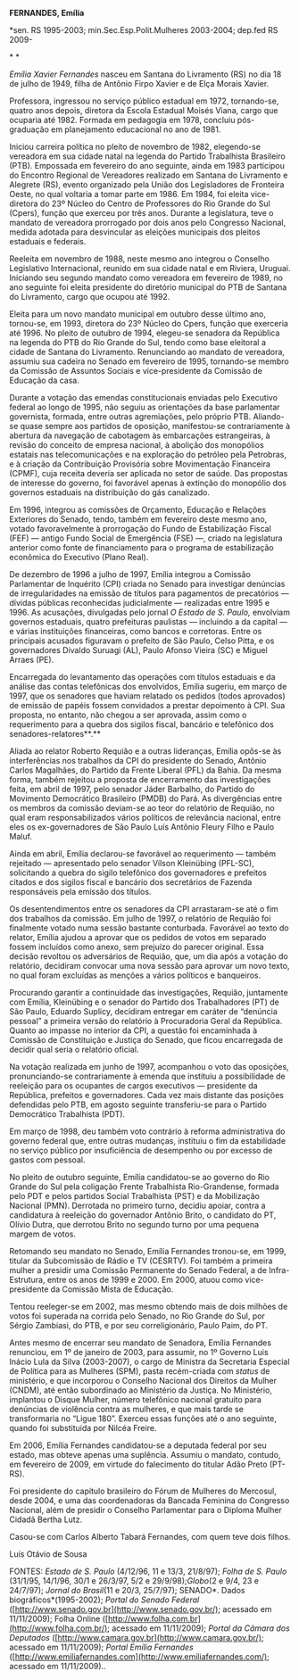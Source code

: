 **FERNANDES, Emília**

\*sen. RS 1995-2003; min.Sec.Esp.Polit.Mulheres 2003-2004; dep.fed RS
2009-

* *

*Emília Xavier Fernandes* nasceu em Santana do Livramento (RS) no dia 18
de julho de 1949, filha de Antônio Firpo Xavier e de Elça Morais Xavier.

Professora, ingressou no serviço público estadual em 1972, tornando-se,
quatro anos depois, diretora da Escola Estadual Moisés Viana, cargo que
ocuparia até 1982. Formada em pedagogia em 1978, concluiu pós-graduação
em planejamento educacional no ano de 1981.

Iniciou carreira política no pleito de novembro de 1982, elegendo-se
vereadora em sua cidade natal na legenda do Partido Trabalhista
Brasileiro (PTB). Empossada em fevereiro do ano seguinte, ainda em 1983
participou do Encontro Regional de Vereadores realizado em Santana do
Livramento e Alegrete (RS), evento organizado pela União dos
Legisladores de Fronteira Oeste, no qual voltaria a tomar parte em 1986.
Em 1984, foi eleita vice-diretora do 23º Núcleo do Centro de Professores
do Rio Grande do Sul (Cpers), função que exerceu por três anos. Durante
a legislatura, teve o mandato de vereadora prorrogado por dois anos pelo
Congresso Nacional, medida adotada para desvincular as eleições
municipais dos pleitos estaduais e federais.

Reeleita em novembro de 1988, neste mesmo ano integrou o Conselho
Legislativo Internacional, reunido em sua cidade natal e em Riviera,
Uruguai. Iniciando seu segundo mandato como vereadora em fevereiro de
1989, no ano seguinte foi eleita presidente do diretório municipal do
PTB de Santana do Livramento, cargo que ocupou até 1992.

Eleita para um novo mandato municipal em outubro desse último ano,
tornou-se, em 1993, diretora do 23º Núcleo do Cpers, função que
exerceria até 1996. No pleito de outubro de 1994, elegeu-se senadora da
República na legenda do PTB do Rio Grande do Sul, tendo como base
eleitoral a cidade de Santana do Livramento. Renunciando ao mandato de
vereadora, assumiu sua cadeira no Senado em fevereiro de 1995,
tornando-se membro da Comissão de Assuntos Sociais e vice-presidente da
Comissão de Educação da casa.

Durante a votação das emendas constitucionais enviadas pelo Executivo
federal ao longo de 1995, não seguiu as orientações da base parlamentar
governista, formada, entre outras agremiações, pelo próprio PTB.
Aliando-se quase sempre aos partidos de oposição, manifestou-se
contrariamente à abertura da navegação de cabotagem às embarcações
estrangeiras, à revisão do conceito de empresa nacional, à abolição dos
monopólios estatais nas telecomunicações e na exploração do petróleo
pela Petrobras, e à criação da Contribuição Provisória sobre
Movimentação Financeira (CPMF), cuja receita deveria ser aplicada no
setor de saúde. Das propostas de interesse do governo, foi favorável
apenas à extinção do monopólio dos governos estaduais na distribuição do
gás canalizado.

Em 1996, integrou as comissões de Orçamento, Educação e Relações
Exteriores do Senado, tendo, também em fevereiro deste mesmo ano, votado
favoravelmente à prorrogação do Fundo de Estabilização Fiscal (FEF) —
antigo Fundo Social de Emergência (FSE) —, criado na legislatura
anterior como fonte de financiamento para o programa de estabilização
econômica do Executivo (Plano Real).

De dezembro de 1996 a julho de 1997, Emília integrou a Comissão
Parlamentar de Inquérito (CPI) criada no Senado para investigar
denúncias de irregularidades na emissão de títulos para pagamentos de
precatórios — dívidas públicas reconhecidas judicialmente — realizadas
entre 1995 e 1996. As acusações, divulgadas pelo jornal *O Estado de S.
Paulo,* envolviam governos estaduais, quatro prefeituras paulistas —
incluindo a da capital — e várias instituições financeiras, como bancos
e corretoras. Entre os principais acusados figuravam o prefeito de São
Paulo, Celso Pitta, e os governadores Divaldo Suruagi (AL), Paulo Afonso
Vieira (SC) e Miguel Arraes (PE).

Encarregada do levantamento das operações com títulos estaduais e da
análise das contas telefônicas dos envolvidos, Emília sugeriu, em março
de 1997, que os senadores que haviam relatado os pedidos (todos
aprovados) de emissão de papéis fossem convidados a prestar depoimento à
CPI. Sua proposta, no entanto, não chegou a ser aprovada, assim como o
requerimento para a quebra dos sigilos fiscal, bancário e telefônico dos
senadores-relatores**.**

Aliada ao relator Roberto Requião e a outras lideranças, Emília opôs-se
às interferências nos trabalhos da CPI do presidente do Senado, Antônio
Carlos Magalhães, do Partido da Frente Liberal (PFL) da Bahia. Da mesma
forma, também rejeitou a proposta de encerramento das investigações
feita, em abril de 1997, pelo senador Jáder Barbalho, do Partido do
Movimento Democrático Brasileiro (PMDB) do Pará. As divergências entre
os membros da comissão deviam-se ao teor do relatório de Requião, no
qual eram responsabilizados vários políticos de relevância nacional,
entre eles os ex-governadores de São Paulo Luís Antônio Fleury Filho e
Paulo Maluf.

Ainda em abril, Emília declarou-se favorável ao requerimento — também
rejeitado — apresentado pelo senador Vílson Kleinübing (PFL-SC),
solicitando a quebra do sigilo telefônico dos governadores e prefeitos
citados e dos sigilos fiscal e bancário dos secretários de Fazenda
responsáveis pela emissão dos títulos.

Os desentendimentos entre os senadores da CPI arrastaram-se até o fim
dos trabalhos da comissão. Em julho de 1997, o relatório de Requião foi
finalmente votado numa sessão bastante conturbada. Favorável ao texto do
relator, Emília ajudou a aprovar que os pedidos de votos em separado
fossem incluídos como anexo, sem prejuízo do parecer original. Essa
decisão revoltou os adversários de Requião, que, um dia após a votação
do relatório, decidiram convocar uma nova sessão para aprovar um novo
texto, no qual foram excluídas as menções a vários políticos e
banqueiros.

Procurando garantir a continuidade das investigações, Requião,
juntamente com Emília, Kleinübing e o senador do Partido dos
Trabalhadores (PT) de São Paulo, Eduardo Suplicy, decidiram entregar em
caráter de “denúncia pessoal” a primeira versão do relatório à
Procuradoria Geral da República. Quanto ao impasse no interior da CPI, a
questão foi encaminhada à Comissão de Constituição e Justiça do Senado,
que ficou encarregada de decidir qual seria o relatório oficial.

Na votação realizada em junho de 1997, acompanhou o voto das oposições,
pronunciando-se contrariamente à emenda que instituiu a possibilidade de
reeleição para os ocupantes de cargos executivos — presidente da
República, prefeitos e governadores. Cada vez mais distante das posições
defendidas pelo PTB, em agosto seguinte transferiu-se para o Partido
Democrático Trabalhista (PDT).

Em março de 1998, deu também voto contrário à reforma administrativa do
governo federal que, entre outras mudanças, instituiu o fim da
estabilidade no serviço público por insuficiência de desempenho ou por
excesso de gastos com pessoal.

No pleito de outubro seguinte, Emília candidatou-se ao governo do Rio
Grande do Sul pela coligação Frente Trabalhista Rio-Grandense, formada
pelo PDT e pelos partidos Social Trabalhista (PST) e da Mobilização
Nacional (PMN). Derrotada no primeiro turno, decidiu apoiar, contra a
candidatura à reeleição do governador Antônio Brito, o candidato do PT,
Olívio Dutra, que derrotou Brito no segundo turno por uma pequena margem
de votos.

Retomando seu mandato no Senado, Emília Fernandes tronou-se, em 1999,
titular da Subcomissão de Rádio e TV (CESRTV). Foi também a primeira
mulher a presidir uma Comissão Permanente do Senado Federal, a de
Infra-Estrutura, entre os anos de 1999 e 2000. Em 2000, atuou como
vice-presidente da Comissão Mista de Educação.

Tentou reeleger-se em 2002, mas mesmo obtendo mais de dois milhões de
votos foi superada na corrida pelo Senado, no Rio Grande do Sul, por
Sérgio Zambiasi, do PTB, e por seu correligionário, Paulo Paim, do PT.

Antes mesmo de encerrar seu mandato de Senadora, Emília Fernandes
renunciou, em 1º de janeiro de 2003, para assumir, no 1º Governo Luis
Inácio Lula da Silva (2003-2007), o cargo de Ministra da Secretaria
Especial de Política para as Mulheres (SPM), pasta recém-criada com
*status* de ministério, e que incorporou o Conselho Nacional dos
Direitos da Mulher (CNDM), até então subordinado ao Ministério da
Justiça. No Ministério, implantou o Disque Mulher, número telefônico
nacional gratuito para denúncias de violência contra as mulheres, e que
mais tarde se transformaria no “Ligue 180”. Exerceu essas funções até o
ano seguinte, quando foi substituída por Nilcéa Freire.

Em 2006, Emília Fernandes candidatou-se a deputada federal por seu
estado, mas obteve apenas uma suplência. Assumiu o mandato, contudo, em
fevereiro de 2009, em virtude do falecimento do titular Adão Preto
(PT-RS).

Foi presidente do capítulo brasileiro do Fórum de Mulheres do Mercosul,
desde 2004, e uma das coordenadoras da Bancada Feminina do Congresso
Nacional, além de presidir o Conselho Parlamentar para o Diploma Mulher
Cidadã Bertha Lutz.

Casou-se com Carlos Alberto Tabará Fernandes, com quem teve dois filhos.

Luís Otávio de Sousa

FONTES: *Estado de S. Paulo* (4/12/96, 11 e 13/3, 21/8/97); *Folha de S.
Paulo* (31/1/95, 14/1/96, 30/1 e 26/3/97, 5/2 e 29/9/98);*Globo*(2 e
9/4, 23 e 24/7/97); *Jornal do Brasil*(11 e 20/3, 25/7/97); SENADO*.
Dados biográficos*(1995-2002); *Portal do Senado Federal*
([http://www.senado.gov.br](http://www.senado.gov.br/); acessado em
11/11/2009); Folha Online
([http://www.folha.com.br](http://www.folha.com.br/); acessado em
11/11/2009); *Portal da Câmara dos Deputados*
([http://www.camara.gov.br](http://www.camara.gov.br/); acessado em
11/11/2009); *Portal Emília Fernandes*
([http://www.emiliafernandes.com](http://www.emiliafernandes.com/);
acessado em 11/11/2009)..

 
